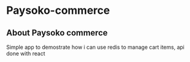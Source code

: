 
# Paysoko-commerce

<p></p>

## About Paysoko commerce

Simple app to demostrate how i can use redis to manage cart items,  api done with react





